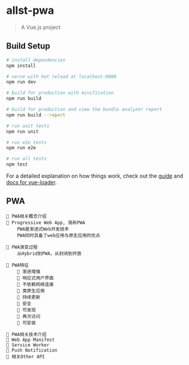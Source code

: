 # allst-pwa

> A Vue.js project

## Build Setup

``` bash
# install dependencies
npm install

# serve with hot reload at localhost:8080
npm run dev

# build for production with minification
npm run build

# build for production and view the bundle analyzer report
npm run build --report

# run unit tests
npm run unit

# run e2e tests
npm run e2e

# run all tests
npm test
```

For a detailed explanation on how things work, check out the [guide](http://vuejs-templates.github.io/webpack/) and [docs for vue-loader](http://vuejs.github.io/vue-loader).

## PWA
``` text
🍎 PWA相关概念介绍
🍒 Progressive Web App, 简称PWA
    PWA是渐进式Web开发技术
    PWA同时具备了web应用与原生应用的优点

🍒 PWA演变过程
    从Hybrid到PWA，从封闭到开放

🍒 PWA特征
    🍑 渐进增强
    🍑 响应式用户界面
    🍑 不依赖网络连接
    🍑 类原生应用
    🍑 持续更新
    🍑 安全
    🍑 可发现
    🍑 再次访问
    🍑 可安装

🍎 PWA相关技术介绍
🍒 Web App Manifest
🍒 Service Worker
🍒 Push Notification
🍒 相关Other API

```